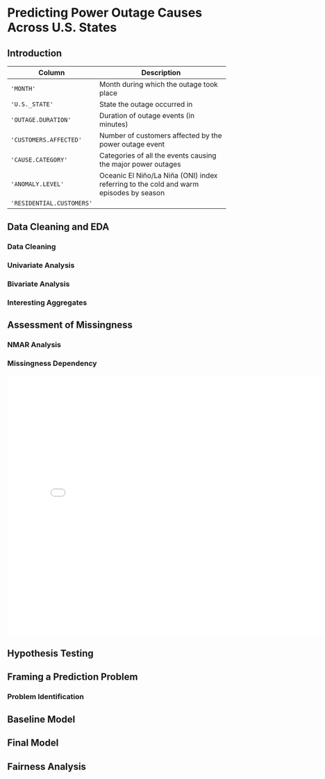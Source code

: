 # Predicting Power Outage Causes Across U.S. States

## Introduction 
 |Column                |Description|
|---|---        |
|`'MONTH'`|Month during which the outage took place|
|`'U.S._STATE'`|State the outage occurred in|
|`'OUTAGE.DURATION'`|Duration of outage events (in minutes)|
|`'CUSTOMERS.AFFECTED'`|Number of customers affected by the power outage event|
|`'CAUSE.CATEGORY'`|Categories of all the events causing the major power outages|
|`'ANOMALY.LEVEL'`|Oceanic El Niño/La Niña (ONI) index referring to the cold and warm episodes by season|
|`'RESIDENTIAL.CUSTOMERS'`| |


## Data Cleaning and EDA

### Data Cleaning 
  
### Univariate Analysis

### Bivariate Analysis

### Interesting Aggregates

## Assessment of Missingness

### NMAR Analysis

### Missingness Dependency

<iframe
  src="TVD_Dist_Out_States.html"
  width="800"
  height="600"
  frameborder="0"
></iframe>
   
## Hypothesis Testing

## Framing a Prediction Problem 
### Problem Identification

## Baseline Model

## Final Model

## Fairness Analysis
